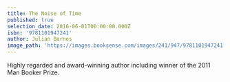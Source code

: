 ```yaml
---
title: The Noise of Time
published: true
selection_date: 2016-06-01T00:00:00.000Z
isbn: '9781101947241'
author: Julian Barnes
image_path: 'https://images.booksense.com/images/241/947/9781101947241.jpg'
---
```

Highly regarded and award-winning author including winner of the 2011 Man Booker Prize.


